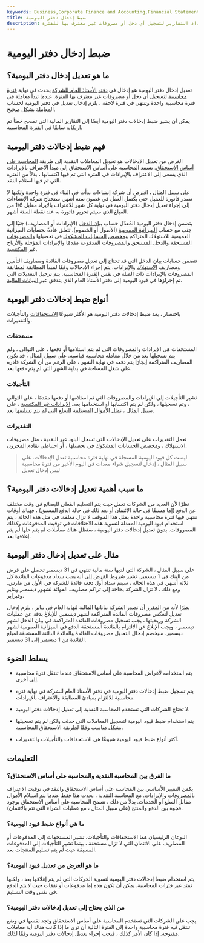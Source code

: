 ```yaml
---
keywords: Business,Corporate Finance and Accounting,Financial Statements
title: ضبط إدخال دفتر اليومية
description: يتم تعديل قيد اليومية في نهاية فترة إعداد التقارير لتسجيل أي دخل أو مصروفات غير معترف بها للفترة.
---
```


# ضبط إدخال دفتر اليومية
## ما هو تعديل إدخال دفتر اليومية؟

تعديل إدخال دفتر اليومية هو إدخال في [دفتر الأستاذ العام للشركة](/generalledger) يحدث في نهاية [فترة محاسبية](/accountingperiod) لتسجيل أي دخل أو مصروفات غير معترف بها للفترة. عندما تبدأ معاملة في فترة محاسبية واحدة وتنتهي في فترة لاحقة ، يلزم إدخال تعديل في دفتر اليومية لحساب المعاملة بشكل صحيح.

يمكن أن يشير ضبط إدخالات دفتر اليومية أيضًا إلى التقارير المالية التي تصحح خطأ تم ارتكابه سابقًا في الفترة المحاسبية.

## فهم ضبط إدخالات دفتر اليومية

الغرض من تعديل الإدخالات هو تحويل المعاملات النقدية إلى طريقة [المحاسبة على أساس الاستحقاق](/accrualaccounting). تستند المحاسبة على أساس الاستحقاق إلى مبدأ الاعتراف بالإيرادات الذي يسعى إلى الاعتراف بالإيرادات في الفترة التي تم فيها اكتسابها ، بدلاً من الفترة التي تم فيها استلام النقد.

على سبيل المثال ، افترض أن شركة إنشاءات بدأت في البناء في فترة واحدة ولكنها لا تصدر فاتورة للعميل حتى يكتمل العمل في غضون ستة أشهر. ستحتاج شركة الإنشاءات إلى إجراء تعديل إدخال دفتر اليومية في نهاية كل شهر للاعتراف بالإيراد مقابل 1/6 من المبلغ الذي سيتم تحرير فاتورة به عند نقطة الستة أشهر.

يتضمن إدخال دفتر اليومية المُعدّل حساب [بيان الدخل](/incomestatement) (الإيرادات أو المصاريف) جنبًا إلى جنب مع حساب [الميزانية العمومية](/balancesheet) (الأصول أو الخصوم). تتعلق عادةً بحسابات الميزانية العمومية للاستهلاك المتراكم [ومخصص](/allowancefordoubtfulaccounts) [الحسابات المشكوك](/allowancefordoubtfulaccounts) في تحصيلها [والمصروفات](/accruedexpense) [المستحقة والدخل المستحق](/accruedincome) والمصروفات [المدفوعة](/prepaidexpense) مقدمًا والإيرادات [المؤجلة](/deferredrevenue) [والأرباح](/unearnedrevenue) غير [المكتسبة](/unearnedrevenue).

تتضمن حسابات بيان الدخل التي قد تحتاج إلى تعديل مصروفات الفائدة ومصاريف التأمين ومصاريف [الاستهلاك](/depreciation) والإيرادات. يتم إجراء الإدخالات وفقًا لمبدأ المطابقة لمطابقة المصروفات بالإيرادات ذات الصلة في نفس الفترة المحاسبية. يتم ترحيل التعديلات التي تم إجراؤها في قيود اليومية إلى دفتر الأستاذ العام الذي يتدفق عبر [البيانات المالية](/financial-statements).

## أنواع ضبط إدخالات دفتر اليومية

باختصار ، يعد ضبط إدخالات دفتر اليومية هو الأكثر شيوعًا [الاستحقاقات](/accruals) والتأجيلات والتقديرات.

### مستحقات

المستحقات هي الإيرادات والمصروفات التي لم يتم استلامها أو دفعها ، على التوالي ، ولم يتم تسجيلها بعد من خلال معاملة محاسبية قياسية. على سبيل المثال ، قد تكون المصاريف المتراكمة إيجارًا يتم دفعه في نهاية الشهر ، على الرغم من أن الشركة قادرة على شغل المساحة في بداية الشهر التي لم يتم دفعها بعد.

### التأجيلات

تشير التأجيلات إلى الإيرادات والمصروفات التي تم استلامها أو دفعها مقدمًا ، على التوالي ، وتم تسجيلها ، ولكن لم يتم اكتسابها أو استخدامها بعد. [الإيرادات غير المكتسبة](/unearnedrevenue) ، على سبيل المثال ، تمثل الأموال المستلمة للسلع التي لم يتم تسليمها بعد.

### التقديرات

تعمل التقديرات على تعديل الإدخالات التي تسجل البنود غير النقدية ، مثل مصروفات الاستهلاك ، ومخصص الحسابات المشكوك في تحصيلها ، أو احتياطي [تقادم](/obsoleteinventory) المخزون.

> ليست كل قيود اليومية المسجلة في نهاية فترة محاسبية تعدل الإدخالات. على سبيل المثال ، إدخال لتسجيل شراء معدات في اليوم الأخير من فترة محاسبية ليس إدخال تعديل

>

## ما سبب أهمية تعديل إدخالات دفتر اليومية؟

نظرًا لأن العديد من الشركات تعمل حيث يتم التسليم الفعلي للبضائع في وقت مختلف عن الدفع (إما مسبقًا في حالة الائتمان أو بعد ذلك في حالة الدفع المسبق) ، فهناك أوقات تنتهي فيها فترة محاسبية واحدة بمثل هذا الموقف لا تزال معلقة. في مثل هذه الحالة ، يتم استخدام قيود اليومية المعدلة لتسوية هذه الاختلافات في توقيت المدفوعات وكذلك المصروفات. بدون تعديل إدخالات دفتر اليومية ، ستظل هناك معاملات لم يتم حلها لم يتم إغلاقها بعد.

## مثال على تعديل إدخال دفتر اليومية

على سبيل المثال ، الشركة التي لديها سنة مالية تنتهي في 31 ديسمبر تحصل على قرض من البنك في 1 ديسمبر. تشير شروط القرض إلى أنه يجب سداد مدفوعات الفائدة كل ثلاثة أشهر. في هذه الحالة ، سيتم سداد أول دفعة فائدة للشركة في الأول من مارس. ومع ذلك ، لا تزال الشركة بحاجة إلى تراكم مصاريف الفوائد لشهور ديسمبر ويناير وفبراير.

نظرًا لأنه من المقرر أن تصدر الشركة بياناتها المالية لنهاية العام في يناير ، يلزم إدخال تعديل لتعكس مصروفات الفائدة المتراكمة لشهر ديسمبر. للإبلاغ بدقة عن عمليات الشركة وربحيتها ، يجب تسجيل مصروفات الفائدة المتراكمة في بيان الدخل لشهر ديسمبر ، ويجب الإبلاغ عن الالتزام بالفائدة المستحقة الدفع في الميزانية العمومية لشهر ديسمبر. سيخصم إدخال التعديل مصروفات الفائدة والفائدة الدائنة المستحقة لمبلغ الفائدة من 1 ديسمبر إلى 31 ديسمبر.

## يسلط الضوء

- يتم استخدامه لأغراض المحاسبة على أساس الاستحقاق عندما تنتقل فترة محاسبية إلى أخرى.

- يتم تسجيل ضبط إدخالات دفتر اليومية في دفتر الأستاذ العام للشركة في نهاية فترة محاسبية للالتزام بمبادئ المطابقة والاعتراف بالإيرادات.

- لا تحتاج الشركات التي تستخدم المحاسبة النقدية إلى تعديل إدخالات دفتر اليومية.

- يتم استخدام ضبط قيود اليومية لتسجيل المعاملات التي حدثت ولكن لم يتم تسجيلها بشكل مناسب وفقًا لطريقة الاستحقاق المحاسبية.

- أكثر أنواع ضبط قيود اليومية شيوعًا هي الاستحقاقات والتأجيلات والتقديرات.

## التعليمات

### ما الفرق بين المحاسبة النقدية والمحاسبة على أساس الاستحقاق؟

يكمن التمييز الأساسي بين المحاسبة على أساس الاستحقاق والنقد في توقيت الاعتراف بالمصروفات والإيرادات. مع المحاسبة النقدية ، يحدث هذا فقط عندما يتم استلام الأموال مقابل السلع أو الخدمات. بدلاً من ذلك ، تسمح المحاسبة على أساس الاستحقاق بوجود فجوة بين الدفع والمنتج (على سبيل المثال ، مع عمليات الشراء التي تتم بالائتمان).

### ما هي أنواع ضبط قيود اليومية؟

النوعان الرئيسيان هما الاستحقاقات والتأجيلات. تشير المستحقات إلى المدفوعات أو المصاريف على الائتمان التي لا تزال مستحقة ، بينما تشير التأجيلات إلى المدفوعات المسبقة حيث لم يتم تسليم المنتجات بعد.

### ما هو الغرض من تعديل قيود اليومية؟

يتم استخدام ضبط إدخالات دفتر اليومية لتسوية الحركات التي لم يتم إغلاقها بعد ، ولكنها تمتد عبر فترات المحاسبة. يمكن أن تكون هذه إما مدفوعات أو نفقات حيث لا يتم الدفع في نفس وقت التسليم.

### من الذي يحتاج إلى تعديل إدخالات دفتر اليومية؟

يجب على الشركات التي تستخدم المحاسبة على أساس الاستحقاق وتجد نفسها في وضع تنتقل فيه فترة محاسبية واحدة إلى الفترة التالية أن ترى ما إذا كانت هناك أية معاملات مفتوحة. إذا كان الأمر كذلك ، فيجب إجراء تعديل إدخالات دفتر اليومية وفقًا لذلك.


